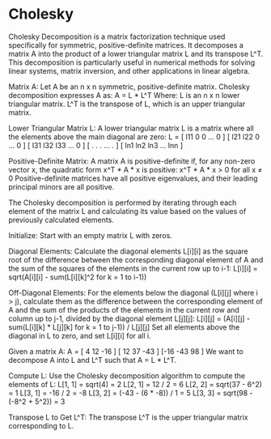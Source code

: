 # Cholesky


Cholesky Decomposition is a matrix factorization technique used specifically for symmetric, positive-definite matrices. It decomposes a matrix A into the product of a lower triangular matrix L and its transpose L^T. This decomposition is particularly useful in numerical methods for solving linear systems, matrix inversion, and other applications in linear algebra.


Matrix A:
Let A be an n x n symmetric, positive-definite matrix. Cholesky decomposition expresses A as:
A = L * L^T
Where:
L is an n x n lower triangular matrix.
L^T is the transpose of L, which is an upper triangular matrix.

Lower Triangular Matrix L:
A lower triangular matrix L is a matrix where all the elements above the main diagonal are zero:
L = [ l11  0   0  ...  0  ]
    [ l21 l22  0  ...  0  ]
    [ l31 l32 l33 ...  0  ]
    [  .   .   .  ...  .  ]
    [ ln1 ln2 ln3 ... lnn ]
    
Positive-Definite Matrix:
A matrix A is positive-definite if, for any non-zero vector x, the quadratic form x^T * A * x is positive:
x^T * A * x > 0  for all x ≠ 0
Positive-definite matrices have all positive eigenvalues, and their leading principal minors are all positive.


The Cholesky decomposition is performed by iterating through each element of the matrix L and calculating its value based on the values of previously calculated elements.

Initialize: Start with an empty matrix L with zeros.

Diagonal Elements:
Calculate the diagonal elements L[i][i] as the square root of the difference between the corresponding diagonal element of A and the sum of the squares of the elements in the current row up to i-1:
L[i][i] = sqrt(A[i][i] - sum(L[i][k]^2 for k = 1 to i-1))

Off-Diagonal Elements:
For the elements below the diagonal (L[i][j] where i > j), calculate them as the difference between the corresponding element of A and the sum of the products of the elements in the current row and column up to j-1, divided by the diagonal element L[j][j]:
L[i][j] = (A[i][j] - sum(L[i][k] * L[j][k] for k = 1 to j-1)) / L[j][j]
Set all elements above the diagonal in L to zero, and set L[i][i] for all i.



Given a matrix A:
A = [ 4  12 -16 ]
    [ 12  37 -43 ]
    [-16 -43  98 ]
We want to decompose A into L and L^T such that A = L * L^T.

Compute L:
Use the Cholesky decomposition algorithm to compute the elements of L:
L[1, 1] = sqrt(4) = 2
L[2, 1] = 12 / 2 = 6
L[2, 2] = sqrt(37 - 6^2) = 1
L[3, 1] = -16 / 2 = -8
L[3, 2] = (-43 - (6 * -8)) / 1 = 5
L[3, 3] = sqrt(98 - (-8^2 + 5^2)) = 3

Transpose L to Get L^T:
The transpose L^T is the upper triangular matrix corresponding to L.
